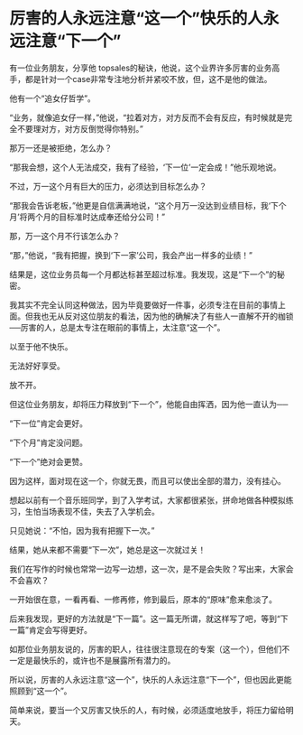 # 厉害的人永远注意“这一个”快乐的人永远注意“下一个”

有一位业务朋友，分享他 topsales的秘诀，他说，这个业界许多厉害的业务高手，都是针对一个case非常专注地分析并紧咬不放，但，这不是他的做法。 

他有一个“追女仔哲学”。 

“业务，就像追女仔一样，”他说，“拉着对方，对方反而不会有反应，有时候就是完全不要理对方，对方反倒觉得你特别。” 

那万一还是被拒绝，怎么办？ 

“那我会想，这个人无法成交，我有了经验，‘下一位’一定会成！”他乐观地说。 

不过，万一这个月有巨大的压力，必须达到目标怎么办？ 

“那我会告诉老板，”他更是自信满满地说，“这个月万一没达到业绩目标，我‘下个月’将两个月的目标准时达成奉还给分公司！” 

那，万一这个月不行该怎么办？ 

“那，”他说，“我有把握，换到‘下一家’公司，我会产出一样多的业绩！” 

结果是，这位业务员每一个月都达标甚至超过标准。我发现，这是“下一个”的秘密。 

我其实不完全认同这种做法，因为毕竟要做好一件事，必须专注在目前的事情上面。但我也无从反对这位朋友的看法，因为他的确解决了有些人一直解不开的枷锁──厉害的人，总是太专注在眼前的事情上，太注意“这一个”。 

以至于他不快乐。 

无法好好享受。 

放不开。 

但这位业务朋友，却将压力释放到“下一个”，他能自由挥洒，因为他一直认为── 

“下一位”肯定会更好。 

“下个月”肯定没问题。 

“下一个”绝对会更赞。 

因为这样，面对现在这一个，你就无畏，而且可以使出全部的潜力，没有挂心。 

想起以前有一个音乐班同学，到了入学考试，大家都很紧张，拼命地做各种模拟练习，生怕当场表现不佳，失去了入学机会。 

只见她说：“不怕，因为我有把握下一次。” 

结果，她从来都不需要“下一次”，她总是这一次就过关！ 

我们在写作的时候也常常一边写一边想，这一次，是不是会失败？写出来，大家会不会喜欢？ 

一开始很在意，一看再看、一修再修，修到最后，原本的“原味”愈来愈淡了。 

后来我发现，更好的方法就是“下一篇”。这一篇无所谓，就这样写了吧，等到“下一篇”肯定会写得更好。 

如那位业务朋友说的，厉害的职人，往往很注意现在的专案（这一个），但他们不一定是最快乐的，或许也不是展露所有潜力的。 

所以说，厉害的人永远注意“这一个”，快乐的人永远注意“下一个”，但也因此更能照顾到“这一个”。 

简单来说，要当一个又厉害又快乐的人，有时候，必须适度地放手，将压力留给明天。